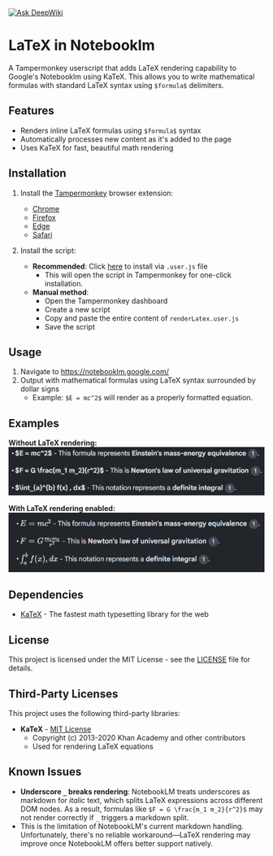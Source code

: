 [![Ask DeepWiki](https://deepwiki.com/badge.svg)](https://deepwiki.com/ergs0204/LatexInNotebooklm)
# LaTeX in Notebooklm

A Tampermonkey userscript that adds LaTeX rendering capability to Google's Notebooklm using KaTeX. This allows you to write mathematical formulas with standard LaTeX syntax using `$formula$` delimiters.

## Features

- Renders inline LaTeX formulas using `$formula$` syntax
- Automatically processes new content as it's added to the page
- Uses KaTeX for fast, beautiful math rendering

## Installation

1. Install the [Tampermonkey](https://www.tampermonkey.net/) browser extension:
   - [Chrome](https://chrome.google.com/webstore/detail/tampermonkey/dhdgffkkebhmkfjojejmpbldmpobfkfo)
   - [Firefox](https://addons.mozilla.org/en-US/firefox/addon/tampermonkey/)
   - [Edge](https://microsoftedge.microsoft.com/addons/detail/tampermonkey/iikmkjmpaadaobahmlepeloendndfphd)
   - [Safari](https://apps.apple.com/us/app/tampermonkey/id1482490089)

2. Install the script:
   - **Recommended**: Click [here](https://raw.githubusercontent.com/ergs0204/LatexInNotebooklm/refs/heads/main/renderLatex.user.js) to install via `.user.js` file
     - This will open the script in Tampermonkey for one-click installation.
   - **Manual method**:
     - Open the Tampermonkey dashboard
     - Create a new script
     - Copy and paste the entire content of `renderLatex.user.js`
     - Save the script

## Usage

1. Navigate to https://notebooklm.google.com/
2. Output with mathematical formulas using LaTeX syntax surrounded by dollar signs
   - Example: `$E = mc^2$` will render as a properly formatted equation.

## Examples


**Without LaTeX rendering:**
![Without LaTeX rendering](res/without_render.png)

**With LaTeX rendering enabled:**
![With LaTeX rendering](res/with_render.png)

## Dependencies

- [KaTeX](https://katex.org/) - The fastest math typesetting library for the web

## License

This project is licensed under the MIT License - see the [LICENSE](LICENSE) file for details.

## Third-Party Licenses

This project uses the following third-party libraries:

- **KaTeX** - [MIT License](https://github.com/KaTeX/KaTeX/blob/main/LICENSE)
  - Copyright (c) 2013-2020 Khan Academy and other contributors
  - Used for rendering LaTeX equations

## Known Issues

- **Underscore `_` breaks rendering**: NotebookLM treats underscores as markdown for _italic_ text, which splits LaTeX expressions across different DOM nodes. As a result, formulas like `$F = G \frac{m_1 m_2}{r^2}$` may not render correctly if `_` triggers a markdown split.
- This is the limitation of NotebookLM's current markdown handling. Unfortunately, there's no reliable workaround—LaTeX rendering may improve once NotebookLM offers better support natively.
